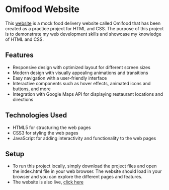 # Omifood Website
This [website](https://omnifood-kenatopos.netlify.app/) is a mock food delivery website called Omifood that has been created as a practice project for HTML and CSS. The purpose of this project is to demonstrate my web development skills and showcase my knowledge of HTML and CSS.

## Features
- Responsive design with optimized layout for different screen sizes
- Modern design with visually appealing animations and transitions
- Easy navigation with a user-friendly interface
- Interactive components such as hover effects, animated icons and buttons, and more
- Integration with Google Maps API for displaying restaurant locations and directions

## Technologies Used
- HTML5 for structuring the web pages
- CSS3 for styling the web pages
- JavaScript for adding interactivity and functionality to the web pages

## Setup
- To run this project locally, simply download the project files and open the index.html file in your web browser. The website should load in your browser and you can explore the different pages and features.
- The website is also live, [click here](https://omnifood-kenatopos.netlify.app/)
